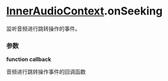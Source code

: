 # [InnerAudioContext](./../InnerAudioContext).onSeeking

监听音频进行跳转操作的事件。

### 参数

**function callback**

音频进行跳转操作事件的回调函数
